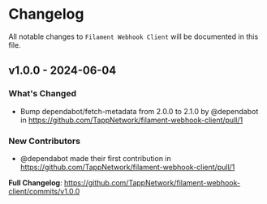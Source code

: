 # Changelog

All notable changes to `Filament Webhook Client` will be documented in this file.

## v1.0.0 - 2024-06-04

### What's Changed

* Bump dependabot/fetch-metadata from 2.0.0 to 2.1.0 by @dependabot in https://github.com/TappNetwork/filament-webhook-client/pull/1

### New Contributors

* @dependabot made their first contribution in https://github.com/TappNetwork/filament-webhook-client/pull/1

**Full Changelog**: https://github.com/TappNetwork/filament-webhook-client/commits/v1.0.0
